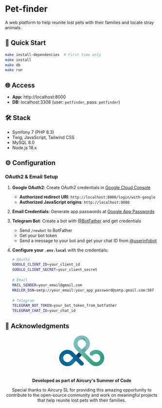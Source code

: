 # Pet-finder

A web platform to help reunite lost pets with their families and locate stray animals.

## 🚀 Quick Start

```bash
make install-dependencies  # First time only
make install
make db
make run
```

## 🌐 Access

-   **App:** http://localhost:8000
-   **DB:** localhost:3308 (user: `petfinder`, pass: `petfinder`)

## 🛠️ Stack

-   Symfony 7 (PHP 8.3)
-   Twig, JavaScript, Tailwind CSS
-   MySQL 8.0
-   Node.js 18.x

## ⚙️ Configuration

### OAuth2 & Email Setup

1. **Google OAuth2**: Create OAuth2 credentials in [Google Cloud Console](https://console.cloud.google.com/)
    - **Authorized redirect URI**: `http://localhost:8000/login/with-google`
    - **Authorized JavaScript origins**: `http://localhost:8000`
2. **Email Credentials**: Generate app passwords at [Google App Passwords](https://myaccount.google.com/apppasswords)
3. **Telegram Bot**: Create a bot with [@BotFather](https://t.me/botfather) and get credentials
    - Send `/newbot` to BotFather
    - Get your bot token
    - Send a message to your bot and get your chat ID from [@userinfobot](https://t.me/userinfobot)
4. **Configure your `.env.local`** with the credentials:

    ```bash
    # OAuth2
    GOOGLE_CLIENT_ID=your_client_id
    GOOGLE_CLIENT_SECRET=your_client_secret

    # Email
    MAIL_SENDER=your_email@gmail.com
    MAILER_DSN=smtp://your_email:your_app_password@smtp.gmail.com:587

    # Telegram
    TELEGRAM_BOT_TOKEN=your_bot_token_from_botfather
    TELEGRAM_CHAT_ID=your_chat_id
    ```

## 🙏 Acknowledgments

<div align="center">
  <img src="docs/aircury_logo.svg" alt="Aircury Logo" width="150" style="margin-bottom: 20px;">
  
  **Developed as part of Aircury's Summer of Code**
  
  Special thanks to Aircury SL for providing this amazing opportunity to contribute to the open-source community and work on meaningful projects that help reunite lost pets with their families.
</div>
